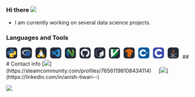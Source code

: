 ### Hi there  <img src="https://github.com/sciencepal/sciencepal/blob/master/assets/Hi.gif" width="29px">
* I am currently working on several data science projects.



### Languages and Tools
<img align="left" alt="Python" width="30px" style="padding-right:10px;" src="https://github.com/tandpfun/skill-icons/blob/main/icons/Python-Dark.svg" />
<img align="left" alt="R" width="30px" style="padding-right:10px;" src="https://github.com/tandpfun/skill-icons/blob/main/icons/R-Dark.svg" />
<img align="left" alt="Linux" width="30px" style="padding-right:10px;" src="https://github.com/tandpfun/skill-icons/blob/main/icons/Linux-Dark.svg" />
<img align="left" alt="VScode" width="30px" style="padding-right:10px;" src="https://github.com/tandpfun/skill-icons/blob/main/icons/VSCode-Dark.svg" />
<img align="left" alt="Nvim" width="30px" style="padding-right:10px;" src="https://github.com/tandpfun/skill-icons/blob/main/icons/NeoVim-Dark.svg"/>
<img align="left" alt="GitHub" width="30px" style="padding-right:10px;" src="https://github.com/tandpfun/skill-icons/blob/main/icons/Github-Dark.svg" />
<img align="left" alt="Bash" width="30px" style="padding-right:10px;" src="https://github.com/tandpfun/skill-icons/blob/main/icons/Bash-Dark.svg" />
<img align="left" alt="Vim" width="30px" style="padding-right:10px;" src="https://github.com/tandpfun/skill-icons/blob/main/icons/VIM-Dark.svg" />
<img align="left" alt="TensorFlow" width="30px" style="padding-right:10px;" src="https://github.com/tandpfun/skill-icons/blob/main/icons/TensorFlow-Dark.svg" />
<!--- <img align="left" alt="Git" width="30px" style="padding-right:10px;" src="https://git-scm.com/images/logos/downloads/Git-Icon-Black.svg" /> --->
<!--- <img align="left" alt="Flask" width="30px" style="padding-right:10px;" src="https://github.com/tandpfun/skill-icons/blob/main/icons/Flask-Dark.svg" /> --->
<img align="left" alt="C++" width="30px" style="padding-right:10px;" src="https://github.com/tandpfun/skill-icons/blob/main/icons/CPP.svg" />
<img align="left" alt="C" width="30px" style="padding-right:10px;" src="https://github.com/tandpfun/skill-icons/blob/main/icons/C.svg" />
<img align="left" alt="Java" width="30px" style="padding-right:10px;" src="https://github.com/tandpfun/skill-icons/blob/main/icons/Java-Dark.svg" />
<!--- End of file --->
<br />  
### Contact info
 [<img src="https://upload.wikimedia.org/wikipedia/commons/8/83/Steam_icon_logo.svg" width="3.5%"/>](https://steamcommunity.com/profiles/76561198108434114)  &nbsp;
  &nbsp; [<img src="https://img.icons8.com/color/48/000000/linkedin.png" width="3.5%"/>](https://linkedin.com/in/anish-tiwari--)  &nbsp;
  
<br />  

![](https://komarev.com/ghpvc/?username=Anish1337&color=brightgreen) <br />  



